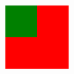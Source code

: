 <!DOCTYPE html>
<html lang="en">
  <head>
    <meta charset="UTF-8" />
    <meta http-equiv="X-UA-Compatible" content="IE=edge" />
    <meta name="viewport" content="width=device-width, initial-scale=1.0" />
    <title>Document</title>
    <style>
      .box1 {
        width: 200px;
        height: 200px;
        background: red;
        margin-top: 100px;
      }
      .box2 {
        width: 100px;
        height: 100px;
        background: green;
        margin-top: 80px;
      }
    </style>
  </head>
  <body>
    <div class="box1">
      <div class="box2"></div>
    </div>
  </body>
</html>
<!-- 

   1. 减少http请求。请求都是消耗时间的且浏览器并发请求数量有限。
   2. 合理加载资源。css放头部 js放底部 先用到的先加载。   
   3. 使用浏览器缓存 vuex 等缓存经常用到且不经常改变的数据。    
   4. 代码简洁，es6 等新特性 减少代码量 提升代码执行效率。
   5. 减少回流和重绘。 
         回流：大小发生变化 重新计算位置
         重绘：样式改变 颜色等改变 (大小 位置不变)
          
            1 放弃DOM操作 vue react
            2 分离读写
            3 集中操作
            4 缓存布局信息
            5 批量修改
            6 文档碎片 
            7 css3硬件加速 transform
            8 动画效果应用到 absloute fixed 元素上 脱离文档流 不影响其他元素位置
            
   5. cdn加速 
   6. 静态服务器
   7. 组件化，组件懒加载，路由懒加载
   8. webpack 优化。 
         tree-shaking (会去除没有用的代码) 减少打包体积
         scope hosting (作用域提升)
         多线程打包 提高打包速率
         babel ，polyfill 解析高级语法 便于浏览器引擎解析
         splitChunks 抽离公共代码
        
 -->